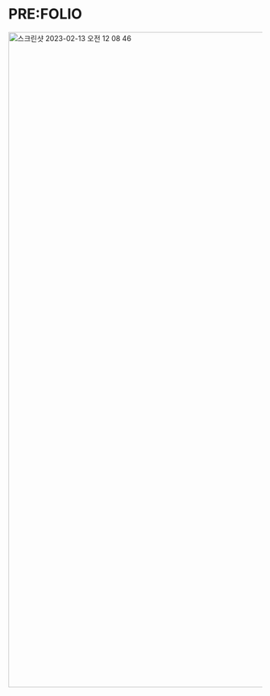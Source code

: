# PRE:FOLIO


<img width="1300" alt="스크린샷 2023-02-13 오전 12 08 46" src="https://user-images.githubusercontent.com/74910760/218319201-5d029b2b-871e-45c4-9978-7a0d70a79ff9.png">
